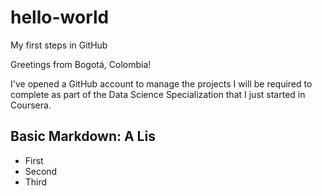 # hello-world
My first steps in GitHub

Greetings from Bogotá, Colombia!

I've opened a GitHub account to manage the projects I will be required to complete as part of the Data Science Specialization that I just started in Coursera.

## Basic Markdown: A Lis
* First
* Second
* Third
